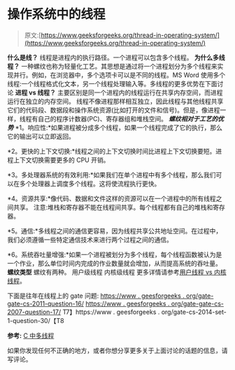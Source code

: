 # 操作系统中的线程

> 原文:[https://www.geeksforgeeks.org/thread-in-operating-system/](https://www.geeksforgeeks.org/thread-in-operating-system/)

**什么是线？**
线程是进程内的执行路径。一个进程可以包含多个线程。
**为什么多线程？**
一种螺纹也称为轻量化工艺。其思想是通过将一个进程划分为多个线程来实现并行。例如，在浏览器中，多个选项卡可以是不同的线程。MS Word 使用多个线程:一个线程格式化文本，另一个线程处理输入等。多线程的更多优势在下面讨论
**进程 vs 线程？**
主要区别是同一个进程内的线程运行在共享内存空间，而进程运行在独立的内存空间。
线程不像进程那样相互独立，因此线程与其他线程共享它们的代码段、数据段和操作系统资源(比如打开的文件和信号)。但是，像进程一样，线程有自己的程序计数器(PC)、寄存器组和堆栈空间。
***螺纹相对于工艺的优势***
*1。响应性:*如果进程被分成多个线程，如果一个线程完成了它的执行，那么它的输出可以立即返回。

*2。更快的上下文切换:*线程之间的上下文切换时间比进程上下文切换要短。进程上下文切换需要更多的 CPU 开销。

*3。多处理器系统的有效利用:*如果我们在单个进程中有多个线程，那么我们可以在多个处理器上调度多个线程。这将使流程执行更快。

*4。资源共享:*像代码、数据和文件这样的资源可以在一个进程中的所有线程之间共享。
注意:堆栈和寄存器不能在线程间共享。每个线程都有自己的堆栈和寄存器。

*5。通信:*多线程之间的通信更容易，因为线程共享公共地址空间。在过程中，我们必须遵循一些特定通信技术来进行两个过程之间的通信。

*6。系统吞吐量增强:*如果一个进程被划分为多个线程，每个线程函数被认为是一个作业，那么单位时间内完成的作业数量就会增加，从而提高系统的吞吐量。
**螺纹类型**
螺纹有两种。
用户级线程
内核级线程
更多详情请参考[用户线程 vs 内核线程](https://www.geeksforgeeks.org/difference-between-user-level-thread-and-kernel-level-thread/)。

下面是往年在线程上的 gate 问题:
[https://www . geesforgeeks . org/gate-gate-cs-2011-question-16/](https://www.geeksforgeeks.org/gate-gate-cs-2011-question-16/)
[https://www . geesforgeeks . org/gate-gate-cs-2007-question-17/](https://www.geeksforgeeks.org/gate-gate-cs-2007-question-17/)
T7】https://www . geesforgeeks . org/gate-cs-2014-set-1-question-30/【T8

**参考:**
[C 中多线程](https://www.geeksforgeeks.org/multithreading-c-2/)

如果你发现任何不正确的地方，或者你想分享更多关于上面讨论的话题的信息，请写评论。